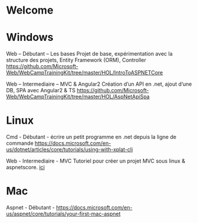 # Welcome 


# Windows

Web – Débutant – Les bases Projet de base, expérimentation avec la structure des projets, Entity Framework (ORM), Controller 
https://github.com/Microsoft-Web/WebCampTrainingKit/tree/master/HOL/IntroToASPNETCore 

Web – Intermediaire – MVC & Angular2 Création d’un API en .net, ajout d’une DB, SPA avec Angular2 & TS
https://github.com/Microsoft-Web/WebCampTrainingKit/tree/master/HOL/AspNetApiSpa

# Linux

Cmd - Débutant - écrire un petit programme en .net depuis la ligne de commande
https://docs.microsoft.com/en-us/dotnet/articles/core/tutorials/using-with-xplat-cli

Web - Intermediaire - MVC Tutoriel pour créer un projet MVC sous linux & aspnetscore. [ici](Linux.md)

# Mac

Aspnet - Débutant - https://docs.microsoft.com/en-us/aspnet/core/tutorials/your-first-mac-aspnet
